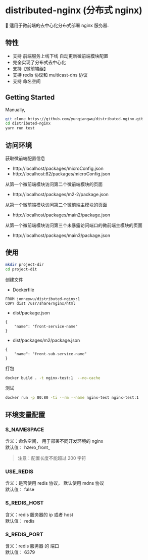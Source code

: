 # distributed-nginx (分布式 nginx)

🍙 适用于微前端的去中心化分布式部署 nginx 服务器.

## 特性

- 支持 前端服务上线下线 自动更新微前端模块配置
- 完全实现了分布式去中心化
- 支持【微前端组】
- 支持 redis 协议和 multicast-dns 协议
- 支持 命名空间

## Getting Started

Manually,

```bash
git clone https://github.com/yunqiangwu/distributed-nginx.git
cd distributed-nginx
yarn run test
```

## 访问环境

获取微前端配置信息

- http://localhost/packages/microConfig.json
- http://localhost:82/packages/microConfig.json

从第一个微前端模块访问第二个微前端模块的页面

- http://localhost/packages/m2-2/package.json

从第一个微前端模块访问第二个微前端主模块的页面

- http://localhost/packages/main2/package.json

从第一个微前端模块访问第三个未暴露访问端口的微前端主模块的页面

- http://localhost/packages/main3/package.json

## 使用

```bash
mkdir project-dir
cd project-dit
```

创建文件

- Dockerfile

```
FROM jonneywu/distributed-nginx:1
COPY dist /usr/share/nginx/html
```

- dist/package.json

```
{
    "name": "front-service-name"
}
```

- dist/packages/m2/package.json
```
{
    "name": "front-sub-service-name"
}
```

打包

```bash
docker build . -t nginx-test:1  --no-cache
```

测试

```bash
docker run -p 80:80 -ti --rm --name nginx-test nginx-test:1
```

## 环境变量配置

### S_NAMESPACE

  含义：命名空间， 用于部署不同开发环境的 nginx  
  默认值： hzero_front_
  > 注意：配置长度不能超过 200 字符

### USE_REDIS 

  含义：是否使用 redis 协议， 默认使用 mdns 协议  
  默认值： false

### S_REDIS_HOST

  含义：redis 服务器的 ip 或者 host  
  默认值： redis

### S_REDIS_PORT

  含义：redis 服务器 的 端口  
  默认值： 6379
